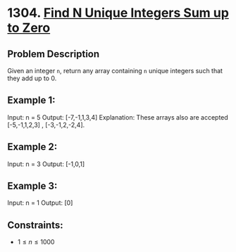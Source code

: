 # 1304. [Find N Unique Integers Sum up to Zero](https://leetcode.com/problems/find-n-unique-integers-sum-up-to-zero/)

## Problem Description

Given an integer `n`, return any array containing `n` unique integers such that they add up to 0.

## Example 1:

Input: n = 5
Output: [-7,-1,1,3,4]
Explanation: These arrays also are accepted [-5,-1,1,2,3] , [-3,-1,2,-2,4].

## Example 2:

Input: n = 3
Output: [-1,0,1]

## Example 3:

Input: n = 1
Output: [0]

## Constraints:

- $1 \leq n \leq 1000$
